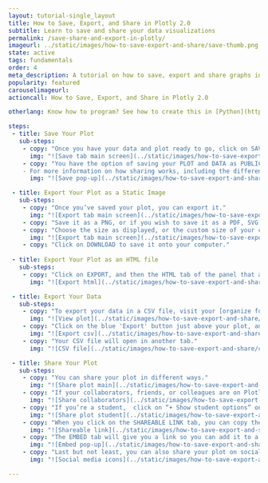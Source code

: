 ```yaml
---
layout: tutorial-single_layout
title: How to Save, Export, and Share in Plotly 2.0
subtitle: Learn to save and share your data visualizations
permalink: /save-share-and-export-in-plotly/
imageurl: ../static/images/how-to-save-export-and-share/save-thumb.png
state: active
tags: fundamentals
order: 4
meta_description: A tutorial on how to save, export and share graphs in Plotly 2.0.
popularity: featured
carouselimageurl:
actioncall: How to Save, Export, and Share in Plotly 2.0

otherlang: Know how to program? See how to create this in [Python](https://plot.ly/python/#static-image-export) or [R](https://plot.ly/r/#static-image-export).

steps:
 - title: Save Your Plot
   sub-steps:
    - copy: "Once you have your data and plot ready to go, click on SAVE on the left-hand side."
      img: "![Save tab main screen](../static/images/how-to-save-export-and-share/Save_Tab_Main_Screen.png)"
    - copy: "You have the option of saving your PLOT and DATA as PUBLIC or PRIVATE. 
    - For more information on how sharing works, including the difference between private, public and secret sharing, click [here](http://help.plot.ly/how-sharing-works-in-plotly/)."
      img: "![Save pop-up](../static/images/how-to-save-export-and-share/Save_Pop_Up.png)"

 - title: Export Your Plot as a Static Image
   sub-steps:
    - copy: "Once you’ve saved your plot, you can export it."
      img: "![Export tab main screen](../static/images/how-to-save-export-and-share/Export_Main_Screen.png)"
    - copy: "Save it as a PNG, or if you wish to save it as a PDF, SVG or ESP, click [here](https://plot.ly/products/cloud/) to upgrade your account."
    - copy: "Choose the size as displayed, or the custom size of your chart."
      img: "![Export tab main screen](../static/images/how-to-save-export-and-share/Export_Tab.png)"
    - copy: "Click on DOWNLOAD to save it onto your computer."
 
 - title: Export Your Plot as an HTML file
   sub-steps:
    - copy: "Click on EXPORT, and then the HTML tab of the panel that appears. You have the option of selecting 'DOWNLOAD AS ZIP ARCHIVE' or 'DOWNLOAD AS HTML FILE'."
      img: "![Export html](../static/images/how-to-save-export-and-share/export-html.png)"

 - title: Export Your Data
   sub-steps:
    - copy: "To export your data in a CSV file, visit your [organize folder](https://plot.ly/organize/home). You can locate it by typing the following on your address bar: 'http://plot.ly/~YOURUSERNAME'. Hover over your plot and click 'View Plot'."
      img: "![View plot](../static/images/how-to-save-export-and-share/export-viewplot.png)"
    - copy: "Click on the blue 'Export' button just above your plot, and scroll down the tab and click on 'CSV'."
      img: "![Export csv](../static/images/how-to-save-export-and-share/export-csv.png)"
    - copy: "Your CSV file will open in another tab."
      img: "![CSV file](../static/images/how-to-save-export-and-share/csv-file.png)"

 - title: Share Your Plot
   sub-steps:
    - copy: "You can share your plot in different ways."
      img: "![Share plot main](../static/images/how-to-save-export-and-share/Share_Main_Screen.png)"
    - copy: "If your collaborators, friends, or colleagues are on Plotly, simply invite them and send them an optional message, then click ADD."
      img: "![Share collaborators](../static/images/how-to-save-export-and-share/Share_Main_Pop_Up.png)"
    - copy: "If you’re a student,  click on “+ Show student options” on the bottom right-hand corner of the pop-up. This way, you can add other information such as project name and class."
      img: "![Share plot student](../static/images/how-to-save-export-and-share/Share_Student.png)"
    - copy: "When you click on the SHAREABLE LINK tab, you can copy the URL of your plot, and send it that way."
      img: "![Shareable link](../static/images/how-to-save-export-and-share/Shareable_Link.png)"
    - copy: "The EMBED tab will give you a link so you can add it to a website. You have the option of embedding your plot as an iframe or HTML file. For more information on how to embed your plot in a blog or website, click [here](http://help.plot.ly/embed-graphs-in-websites/)."
      img: "![Embed pop-up](../static/images/how-to-save-export-and-share/Embed_Pop_Up.png)"
    - copy: "Last but not least, you can also share your plot on social media! Simply click on the Facebook, Twitter, and Google Plus icons."
      img: "![Social media icons](../static/images/how-to-save-export-and-share/Social_Media_Icons.png)"

---
```

